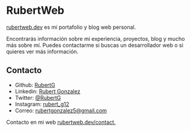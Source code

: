 # RubertWeb

[rubertweb.dev](https://rubertweb.dev) es mi portafolio y blog web personal.

Encontrarás información sobre mi experiencia, proyectos, blog y mucho más sobre mí. Puedes contactarme si buscas un desarrollador web o si quieres ver más información.

## Contacto

- Github: [RubertG](https://github.com/RubertG)
- Linkedin: [Rubert Gonzalez](https://www.linkedin.com/in/rubert-gonzalez-8782b8252/)
- Twitter: [@RubertG](https://twitter.com/RubertG)
- Instagram: [rubert_g12](https://www.instagram.com/rubert_g12/)
- Correo: [rubertgonzalez5@gmail.com](mailto:rubertgonzalez5@gmail.com)

Contacto en mi web [rubertweb.dev/contact.](https://rubertweb.dev/contact)